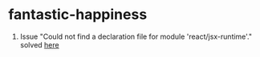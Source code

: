 # fantastic-happiness

1. Issue "Could not find a declaration file for module 'react/jsx-runtime'." solved [here](https://github.com/facebook/create-react-app/issues/10109)
